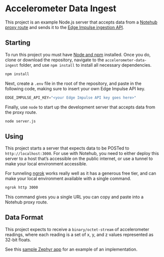 # Accelerometer Data Ingest

This project is an example Node.js server that accepts data from a [Notehub proxy route](https://dev.blues.io/api-reference/notecard-api/web-requests/) and sends it to the [Edge Impulse ingestion API](https://docs.edgeimpulse.com/reference/ingestion-api).

## Starting

To run this project you must have [Node and npm](https://nodejs.org/en/download) installed. Once you do, clone or download the repository, navigate to the `accelerometer-data-ingest` folder, and use `npm install` to install all necessary dependencies.

```bash
npm install
```

Next, create a `.env` file in the root of the repository, and paste in the following code, making sure to insert your own Edge Impulse API key.

```js
EDGE_IMPULSE_API_KEY="<your Edge Impulse API key goes here>"
```

Finally, use `node` to start up the development server that accepts data from the proxy route.

```bash
node server.js
```

## Using

This project starts a server that expects data to be POSTed to `http://localhost:3000`. For use with Notehub, you need to either deploy this server to a host that’s accessible on the public internet, or use a tunnel to make your local environment accessible.

For tunneling [ngrok](https://ngrok.com/) works really well as it has a generous free tier, and can make your local environment available with a single command.

```bash
ngrok http 3000
```

This command gives you a single URL you can copy and paste into a Notehub proxy route.

## Data Format

This project expects to receive a `binary/octet-stream` of accelerometer readings, where each reading is a set of x, y, and z values represented as 32-bit floats.

See this [sample Zephyr app](https://github.com/tjvantoll/mlops-zephyr/) for an example of an implementation.